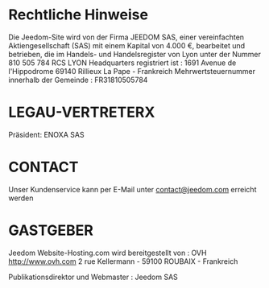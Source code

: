 # Rechtliche Hinweise

Die Jeedom-Site wird von der Firma JEEDOM SAS, einer vereinfachten Aktiengesellschaft (SAS) mit einem Kapital von 4.000 €, bearbeitet und betrieben, die im Handels- und Handelsregister von Lyon unter der Nummer 810 505 784 RCS LYON Headquarters registriert ist : 1691 Avenue de l'Hippodrome 69140 Rillieux La Pape - Frankreich Mehrwertsteuernummer innerhalb der Gemeinde : FR31810505784

# LEGAU-VERTRETERX

Präsident: ENOXA SAS

# CONTACT

Unser Kundenservice kann per E-Mail unter contact@jeedom.com erreicht werden

# GASTGEBER

Jeedom Website-Hosting.com wird bereitgestellt von :
OVH
http://www.ovh.com
2 rue Kellermann - 59100 ROUBAIX - Frankreich

Publikationsdirektor und Webmaster : Jeedom SAS
